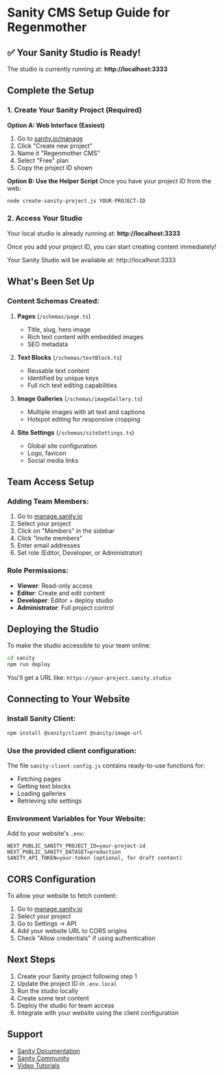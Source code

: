 # Sanity CMS Setup Guide for Regenmother

## ✅ Your Sanity Studio is Ready!

The studio is currently running at: **http://localhost:3333**

## Complete the Setup

### 1. Create Your Sanity Project (Required)

**Option A: Web Interface (Easiest)**
1. Go to [sanity.io/manage](https://www.sanity.io/manage)
2. Click "Create new project"
3. Name it "Regenmother CMS"
4. Select "Free" plan
5. Copy the project ID shown

**Option B: Use the Helper Script**
Once you have your project ID from the web:
```bash
node create-sanity-project.js YOUR-PROJECT-ID
```

### 2. Access Your Studio

Your local studio is already running at: **http://localhost:3333**

Once you add your project ID, you can start creating content immediately!

Your Sanity Studio will be available at: http://localhost:3333

## What's Been Set Up

### Content Schemas Created:

1. **Pages** (`/schemas/page.ts`)
   - Title, slug, hero image
   - Rich text content with embedded images
   - SEO metadata

2. **Text Blocks** (`/schemas/textBlock.ts`)
   - Reusable text content
   - Identified by unique keys
   - Full rich text editing capabilities

3. **Image Galleries** (`/schemas/imageGallery.ts`)
   - Multiple images with alt text and captions
   - Hotspot editing for responsive cropping

4. **Site Settings** (`/schemas/siteSettings.ts`)
   - Global site configuration
   - Logo, favicon
   - Social media links

## Team Access Setup

### Adding Team Members:

1. Go to [manage.sanity.io](https://manage.sanity.io)
2. Select your project
3. Click on "Members" in the sidebar
4. Click "Invite members"
5. Enter email addresses
6. Set role (Editor, Developer, or Administrator)

### Role Permissions:
- **Viewer**: Read-only access
- **Editor**: Create and edit content
- **Developer**: Editor + deploy studio
- **Administrator**: Full project control

## Deploying the Studio

To make the studio accessible to your team online:

```bash
cd sanity
npm run deploy
```

You'll get a URL like: `https://your-project.sanity.studio`

## Connecting to Your Website

### Install Sanity Client:
```bash
npm install @sanity/client @sanity/image-url
```

### Use the provided client configuration:
The file `sanity-client-config.js` contains ready-to-use functions for:
- Fetching pages
- Getting text blocks
- Loading galleries
- Retrieving site settings

### Environment Variables for Your Website:
Add to your website's `.env`:
```
NEXT_PUBLIC_SANITY_PROJECT_ID=your-project-id
NEXT_PUBLIC_SANITY_DATASET=production
SANITY_API_TOKEN=your-token (optional, for draft content)
```

## CORS Configuration

To allow your website to fetch content:

1. Go to [manage.sanity.io](https://manage.sanity.io)
2. Select your project
3. Go to Settings → API
4. Add your website URL to CORS origins
5. Check "Allow credentials" if using authentication

## Next Steps

1. Create your Sanity project following step 1
2. Update the project ID in `.env.local`
3. Run the studio locally
4. Create some test content
5. Deploy the studio for team access
6. Integrate with your website using the client configuration

## Support

- [Sanity Documentation](https://www.sanity.io/docs)
- [Sanity Community](https://slack.sanity.io/)
- [Video Tutorials](https://www.youtube.com/c/SanityCMS)